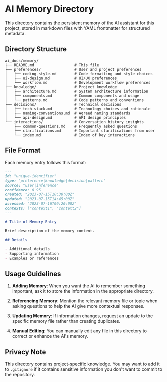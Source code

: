 # AI Memory Directory

This directory contains the persistent memory of the AI assistant for this project, stored in markdown files with YAML frontmatter for structured metadata.

## Directory Structure

```
ai_docs/memory/
├── README.md                  # This file
├── preferences/               # User and project preferences
│   ├── coding-style.md        # Code formatting and style choices
│   ├── ui-design.md           # UI/UX preferences
│   └── workflow.md            # Development workflow preferences
├── knowledge/                 # Project knowledge
│   ├── architecture.md        # System architecture information
│   ├── components.md          # Common components and usage
│   └── patterns.md            # Code patterns and conventions
├── decisions/                 # Technical decisions
│   ├── tech-stack.md          # Technology choices and rationale
│   ├── naming-conventions.md  # Agreed naming standards
│   └── api-design.md          # API design principles
└── interactions/              # Conversation history insights
    ├── common-questions.md    # Frequently asked questions
    ├── clarifications.md      # Important clarifications from user
    └── index.md               # Index of key interactions
```

## File Format

Each memory entry follows this format:

```markdown
---
id: "unique-identifier"
type: "preference|knowledge|decision|pattern"
source: "user|inference"
confidence: 0.95
created: "2023-07-15T10:30:00Z"
updated: "2023-07-15T14:45:00Z"
accessed: "2023-07-16T09:20:00Z"
contexts: ["context1", "context2"]
---

# Title of Memory Entry

Brief description of the memory content.

## Details

- Additional details
- Supporting information
- Examples or references
```

## Usage Guidelines

1. **Adding Memory**: When you want the AI to remember something important, ask it to store the information in the appropriate directory.

2. **Referencing Memory**: Mention the relevant memory file or topic when asking questions to help the AI give more contextual responses.

3. **Updating Memory**: If information changes, request an update to the specific memory file rather than creating duplicates.

4. **Manual Editing**: You can manually edit any file in this directory to correct or enhance the AI's memory.

## Privacy Note

This directory contains project-specific knowledge. You may want to add it to `.gitignore` if it contains sensitive information you don't want to commit to the repository. 